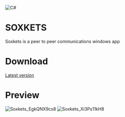 ![C#](https://img.shields.io/badge/c%23-%23239120.svg?style=for-the-badge&logo=c-sharp&logoColor=white)
# SOXKETS
 
Soxkets is a peer to peer communications windows app

# Download
[Latest version](https://github.com/fuckcuff/Soxkets/releases/download/0.1/Release.rar)

# Preview
![Soxkets_EgkQNX9cs8](https://user-images.githubusercontent.com/67871539/128376766-5c790d21-0120-4202-9028-cfc70ee731fc.png)
![Soxkets_Xi3Ps11kH8](https://user-images.githubusercontent.com/67871539/128376771-14b336e9-9491-403a-b423-d0326ec63f6a.png)

